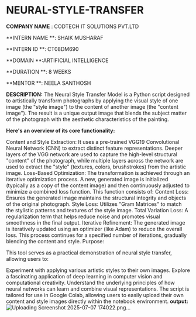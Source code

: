 # NEURAL-STYLE-TRANSFER

**COMPANY NAME** : CODTECH IT SOLUTIONS PVT.LTD

**INTERN NAME **: SHAIK MUSHARAF

**INTERN ID **: CT08DM690

**DOMAIN **:ARTIFICIAL INTELLIGENCE

**DURATION **: 8 WEEKS

**MENTOR **: NEELA SANTHOSH

**DESCRIPTION:**
The Neural Style Transfer Model is a Python script designed to artistically transform photographs by applying the visual style of one image (the "style image") to the content of another image (the "content image"). The result is a unique output image that blends the subject matter of the photograph with the aesthetic characteristics of the painting.

**Here's an overview of its core functionality:**

Content and Style Extraction: It uses a pre-trained VGG19 Convolutional Neural Network (CNN) to extract distinct feature representations. Deeper layers of the VGG network are used to capture the high-level structural "content" of the photograph, while multiple layers across the network are used to extract the "style" (textures, colors, brushstrokes) from the artistic image.
Loss-Based Optimization: The transformation is achieved through an iterative optimization process. A new, generated image is initialized (typically as a copy of the content image) and then continuously adjusted to minimize a combined loss function. This function consists of:
Content Loss: Ensures the generated image maintains the structural integrity and objects of the original photograph.
Style Loss: Utilizes "Gram Matrices" to match the stylistic patterns and textures of the style image.
Total Variation Loss: A regularization term that helps reduce noise and promotes visual smoothness in the final output.
Iterative Refinement: The generated image is iteratively updated using an optimizer (like Adam) to reduce the overall loss. This process continues for a specified number of iterations, gradually blending the content and style.
Purpose:

This tool serves as a practical demonstration of neural style transfer, allowing users to:

Experiment with applying various artistic styles to their own images.
Explore a fascinating application of deep learning in computer vision and computational creativity.
Understand the underlying principles of how neural networks can learn and combine visual representations.
The script is tailored for use in Google Colab, allowing users to easily upload their own content and style images directly within the notebook environment.
**output:**
![Uploading Screenshot 2025-07-07 174022.png…]()
